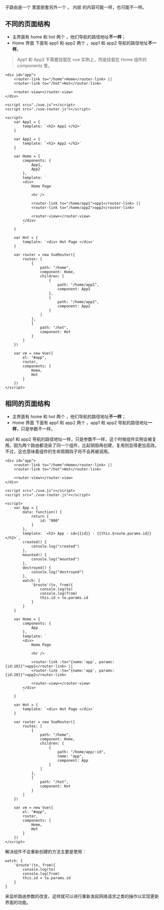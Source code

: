 子路由是一个 <router-view> 里面嵌套另外一个 <router-view>。
内层 <router-view> 的内容可能一样，也可能不一样。

## 不同的页面结构

* 主界面有 home 和 hot 两个 <router-link>，他们导航的路径地址**不一样**；
* Home 界面 下面有 app1 和 app2 两个 <router-link>，app1 和 app2 导航的路径地址**不一样**。

> App1 和 App2 不需要挂载在 vue 实例上，而是挂载在 Home 组件的 components 里。

```
<div id="app">
    <router-link to="/home">Home</router-link> || 
    <router-link to="/hot">Hot</router-link>

    <router-view></router-view>
</div>

<script src="./vue.js"></script>
<script src="./vue-router.js"></script>

<script>
    var App1 = {
        template: `<h2> App1 </h2>`
    }

    var App2 = {
        template: `<h2> App2 </h2>`
    }

    var Home = {
        components: {
            App1,
            App2
        },
        template: `
        <div> 
            Home Page

            <hr />

            <router-link to="/home/app1">app1</router-link> || 
            <router-link to="/home/app2">app2</router-link>

            <router-view></router-view>
        </div>
        `
    }

    var Hot = {
        template: `<div> Hot Page </div>`
    }

    var router = new VueRouter({
        routes: [
            {
                path: "/home",
                component: Home,
                children: [
                    {
                        path: "/home/app1",
                        component: App1
                    },
                    {
                        path: "/home/app2",
                        component: App2
                    }
                ]
            },
            {
                path: "/hot",
                component: Hot
            }
        ]
    })

    var vm = new Vue({
        el: "#app",
        router,
        components: {
            Home,
            Hot
        }
    })
</script>
```

## 相同的页面结构

* 主界面有 home 和 hot 两个 <router-link>，他们导航的路径地址**不一样**；
* Home 界面 下面有 app1 和 app2 两个 <router-link>，app1 和 app2 导航的路径地址**一样**，只是参数不一样。

app1 和 app2 导航的路径地址一样，只是参数不一样，这个时候组件实例会被复用。因为两个路由都渲染了同一个组件，比起销毁再创建，复用则显得更加高效。不过，这也意味着组件的生命周期钩子将不会再被调用。

```
<div id="app">
    <router-link to="/home">Home</router-link> || 
    <router-link to="/hot">Hot</router-link>

    <router-view></router-view>
</div>

<script src="./vue.js"></script>
<script src="./vue-router.js"></script>

<script>
    var App = {
        data: function() {
            return {
                id: "000"
            }
        },
        template: `<h2> App - id={{id}} - {{this.$route.params.id}} </h2>`,
        created() {
            console.log("created")
        },
        mounted() {
            console.log("mounted")
        },
        destroyed() {
            console.log("destroyed")
        },
        watch: {
            '$route'(to, from){
                console.log(to)
                console.log(from)
                this.id = to.params.id
            }
        }
    }

    var Home = {
        components: {
            App
        },
        template: `
        <div> 
            Home Page

            <hr />

            <router-link :to="{name:'app', params:{id:10}}">app1</router-link> || 
            <router-link :to="{name:'app', params:{id:20}}">app2</router-link>

            <router-view></router-view>
        </div>
        `
    }

    var Hot = {
        template: `<div> Hot Page </div>`
    }

    var router = new VueRouter({
        routes: [
            {
                path: "/home",
                component: Home,
                children: [
                    {
                        path: "/home/app/:id",
                        name: "app",
                        component: App
                    }
                ]
            },
            {
                path: "/hot",
                component: Hot
            }
        ]
    })

    var vm = new Vue({
        el: "#app",
        router,
        components: {
            Home,
            Hot
        }
    })
</script>
```

解决组件不会重新创建的方法主要是使用：

```
watch: {
    '$route'(to, from){
        console.log(to)
        console.log(from)
        this.id = to.params.id
    }
}
```

来监听路由参数的改变，这样就可以进行重新发起网络请求之类的操作以实现更新界面的功能。
